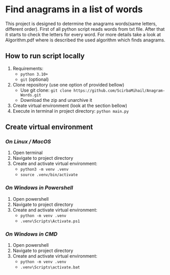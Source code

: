 # Find anagrams in a list of words

This project is designed to determine the anagrams words(same letters, different order). First of all python script reads words from txt file. After that it starts to check the letters for every word. For more details take a look at Algorithm.pdf where is described the used algorithm which finds anagrams.

## How to run script locally

1. Requirements:
    - `python 3.10+`
    - `git` (optional)
2. Clone repository (use one option of provided bellow)
    - Use git clone: `git clone https://github.com/ScirbaMihail/Anagram-Words.git`
    - Download the zip and unarchive it
3. Create virtual environment (look at the section bellow)
4. Execute in terminal in project directory: `python main.py`

## Create virtual environment

### *On Linux / MacOS*

1. Open terminal
2. Navigate to project directory
3. Create and activate virtual environment:
    - `python3 -m venv .venv`
    - `source .venv/bin/activate`

### *On Windows in Powershell*

1. Open powershell
2. Navigate to project directory
3. Create and activate virtual environment:
    - `python -m venv .venv`
    - `.venv\Scripts\Activate.ps1`

### *On Windows in CMD*

1. Open powershell
2. Navigate to project directory
3. Create and activate virtual environment:
    - `python -m venv .venv`
    - `.venv\Scripts\activate.bat`
